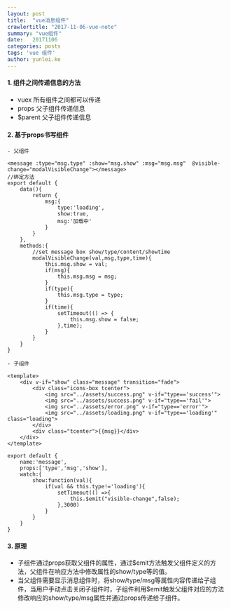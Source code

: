 ```yaml
---
layout: post
title:  "vue消息组件"
crawlertitle: "2017-11-06-vue-note"
summary: "vue组件"
date:   20171106
categories: posts
tags: 'vue 组件'
author: yunlei.ke
---
```

#### 1. 组件之间传递信息的方法
- vuex 所有组件之间都可以传递
- props 父子组件传递信息
- $parent 父子组件传递信息

#### 2. 基于props书写组件
    - 父组件

    <message :type="msg.type" :show="msg.show" :msg="msg.msg"  @visible-change="modalVisibleChange"></message>
    //绑定方法
    export default {
        data(){
            return {
                msg:{
                    type:'loading',
                    show:true,
                    msg:'加载中'
                }
            }
        },
        methods:{
            //set message box show/type/content/showtime
            modalVisibleChange(val,msg,type,time){
                this.msg.show = val;
                if(msg){
                    this.msg.msg = msg;
                }
                if(type){
                    this.msg.type = type;
                }
                if(time){
                    setTimeout(() => {
                        this.msg.show = false;
                    },time);
                }
            }
        }
    }

    - 子组件

    <template>
        <div v-if="show" class="message" transition="fade">
            <div class="icons-box tcenter">
                <img src="../assets/success.png" v-if="type=='success'">
                <img src="../assets/success.png" v-if="type=='fail'">
                <img src="../assets/error.png" v-if="type=='error'">
                <img src="../assets/loading.png" v-if="type=='loading'" class="loading">
            </div>
            <div class="tcenter">{{msg}}</div>
        </div>
    </template>

    export default {
        name:'message',
        props:['type','msg','show'],
        watch:{
            show:function(val){
                if(val && this.type!='loading'){
                    setTimeout(() =>{
                        this.$emit("visible-change",false);
                    },3000)
                }
            }
        }
    }


#### 3. 原理
- 子组件通过props获取父组件的属性，通过$emit方法触发父组件定义的方法，父组件在响应方法中修改属性的show/type等的值。
- 当父组件需要显示消息组件时，将show/type/msg等属性内容传递给子组件，当用户手动点击关闭子组件时，子组件利用$emit触发父组件对应的方法修改响应的show/type/msg属性并通过props传递给子组件。





